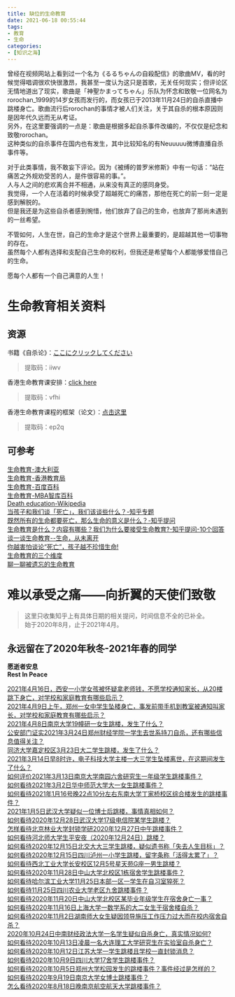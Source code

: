 ```yaml
---
title: 缺位的生命教育
date: 2021-06-18 00:55:44
tags:
- 教育
- 生命
categories:
- [知识之海]
---
```


曾经在视频网站上看到过一个名为《るるちゃんの自殺配信》的歌曲MV，看的时候觉得唱调很欢快很激昂，我甚至一度认为这只是首歌，无关任何现实；但评论区无情地道出了现实，歌曲是「神聖かまってちゃん」乐队为怀念和致敬一位网名为rorochan_1999的14岁女孩而发行的，而女孩已于2013年11月24日的自杀直播中跳楼身亡。歌曲流行后rorochan的事情才被人们关注，关于其自杀的根本原因则是因年代久远而无从考证。  
另外，在这里要强调的一点是：歌曲是根据多起自杀事件改编的，不仅仅是纪念和致敬rorochan。  
这种类似的自杀事件在国内也有发生，其中比较知名的有Neuuuuu微博直播自杀事件等。  

对于此类事情，我不敢妄下评论。因为《被缚的普罗米修斯》中有一句话：“站在痛苦之外规劝受苦的人，是件很容易的事。”。  
人与人之间的悲欢离合并不相通，从来没有真正的感同身受。  
我觉得，一个人在活着的时候承受了超越死亡的痛苦，那他在死亡的前一刻一定是感到解脱的。  
但是我还是为这些自杀者感到惋惜，他们放弃了自己的生命，也放弃了那尚未遇到的一丝希望。  

不管如何，人生在世，自己的生命才是这个世界上最重要的，是超越其他一切事物的存在。  
虽然每个人都有选择和支配自己生命的权利，但我还是希望每个人都能够爱惜自己的生命。  

愿每个人都有一个自己满意的人生！  

# 生命教育相关资料

## 资源

书籍《自杀论》：[ここにクリックしてください](https://pan.baidu.com/s/1RecYye8nzXydGZt7NWkf6Q)  
> 提取码：iiwv

香港生命教育课安排：[click here](https://pan.baidu.com/s/17JEiZxUGQ0QFTbZh3vQW9g)  
> 提取码：vfhi

香港生命教育课程的框架（论文）：[点击这里](https://pan.baidu.com/s/1pNYIuRp1SHAcdF3aG2q6dg)  
> 提取码：ep2q

## 可参考

[生命教育-澳大利亚](https://www.lifeeducation.org.au/about-us)  
[生命教育-香港教育局](https://www.edb.gov.hk/sc/teacher/prevention-of-student-suicides/secondary/index.html)  
[生命教育-百度百科](https://baike.baidu.com/item/%E7%94%9F%E5%91%BD%E6%95%99%E8%82%B2/4215046?fr=aladdin)  
[生命教育-MBA智库百科](https://wiki.mbalib.com/wiki/%E7%94%9F%E5%91%BD%E6%95%99%E8%82%B2)  
[Death education-Wikipedia](https://en.wikipedia.org/wiki/Death_education)  
[当孩子和我们谈「死亡」，我们该谈些什么？-知乎专题](https://zhuanlan.zhihu.com/p/294899893)  
[既然所有的生命都要死亡，那么生命的意义是什么？-知乎提问](https://www.zhihu.com/question/288017836)  
[生命教育是什么？内容有哪些？我们为什么要接受生命教育?-知乎提问-10个回答](https://www.zhihu.com/question/32312979)  
[谈一谈生命教育--生命，从未离开](https://zhuanlan.zhihu.com/p/126659164)  
[你越害怕谈论“死亡”，孩子越不珍惜生命!](https://zhuanlan.zhihu.com/p/364136100)  
[生命教育的三个维度](https://zhuanlan.zhihu.com/p/370340272)  
[聊一聊被遗忘的生命教育](https://zhuanlan.zhihu.com/p/294899893)  

# 难以承受之痛——向折翼的天使们致敬

> 这里只收集知乎上有具体日期的相关提问，时间信息不全的已补全。  
> 始于2020年8月，止于2021年4月。  

## 永远留在了2020年秋冬-2021年春的同学

**愿逝者安息**  
**Rest In Peace**  

[2021年4月16日，西安一小学女孩被怀疑拿老师钱，不愿学校通知家长，从20楼跳下身亡，对学校和家庭教育有哪些启示？](https://www.zhihu.com/question/455453377)  
[2021年4月9日上午，郑州一女中学生坠楼身亡，事发前带手机到教室被通知叫家长，对学校和家庭教育有哪些启示？](https://www.zhihu.com/question/454720911)  
[2021年4月8日南京大学19幢研一女生跳楼，发生了什么？](https://www.zhihu.com/question/453521350)  
[公安部门证实2021年3月24日郑州财经学院一学生去世系持刀自杀，还有哪些信息值得关注？](https://www.zhihu.com/question/450900062)  
[同济大学嘉定校区3月23日大二学生跳楼，发生了什么？](https://www.zhihu.com/question/450821754)  
[2021年3月14日早8时许，电子科技大学主楼一大三学生坠楼离世，在这期间发生了什么？](https://www.zhihu.com/question/449262350)  
[如何评价2021年3月13日南京大学南园六舍研究生一年级学生跳楼事件？](https://www.zhihu.com/question/449341090)  
[如何看待2021年3月2日华中师范大学大一女生跳楼事件？](https://www.zhihu.com/question/447251128)  
[如何看待2021年1月16号晚22点10分左右东南大学丁家桥校区综合楼发生的跳楼事件？](https://www.zhihu.com/question/439723782)  
[2021年1月5日武汉大学疑似一位博士后跳楼，事情真相如何？](https://www.zhihu.com/question/438012382)  
[如何看待2020年12月28日武汉大学17级电信院某学生跳楼？](https://www.zhihu.com/question/436843687)  
[怎样看待北京林业大学封锁学研2020年12月27日中午跳楼事件？](https://www.zhihu.com/question/436791893)  
[如何看待河北师大学生平安夜（2020年12月24日）跳楼？](https://www.zhihu.com/question/436359864)  
[如何看待2020年12月15日北交大大三学生跳楼，疑似遗书称「失去人生目标」？](https://www.zhihu.com/question/434920021)  
[如何看待2020年12月15日四川泸州一小学生跳楼，留字条称「活得太累了」？](https://www.zhihu.com/question/435042476)  
[如何看待西北工业大学长安校区12月5号星天苑G座一男生跳楼？](https://www.zhihu.com/question/433412573)  
[如何看待2020年11月28日中山大学北校区1栋宿舍学生跳楼事件？](https://www.zhihu.com/question/432370385)  
[如何看待哈尔滨工业大学11月25日本部一区一学生在自习室猝死？](https://www.zhihu.com/question/431965907)  
[如何看待11月25日四川农业大学老区九舍跳楼事件？](https://www.zhihu.com/question/431893344)  
[如何看待2020年11月20日中山大学北校区某毕业年级学生在宿舍身亡一事？](https://www.zhihu.com/question/431587532)  
[如何看待2020年11月16日上海大学一数学系的大二女生于宿舍楼自杀？](https://www.zhihu.com/question/430515619)  
[如何看待2020年11月2日湖南师大女生疑因领导施压工作压力过大而在校内宿舍自杀？](https://www.zhihu.com/question/429122288)  
[2020年10月24日中南财经政法大学一名学生疑似自杀身亡，真实情况如何?](https://www.zhihu.com/question/427107892)  
[如何看待2020年10月13日凌晨一名大连理工大学研究生在实验室自杀身亡？](https://www.zhihu.com/question/425411521)  
[如何看待2020年10月12日江苏大学一学生跳楼且学校一直封锁消息？](https://www.zhihu.com/question/425817262)  
[如何看待2020年10月9日四川大学17舍学生跳楼事件？](https://www.zhihu.com/question/424816745)  
[如何看待2020年10月5日郑州大学松园发生的跳楼事件？事件经过是怎样的？](https://www.zhihu.com/question/424224089)  
[如何看待2020年9月19日南京大学女博士跳楼事件？](https://www.zhihu.com/question/422129481)  
[怎么看待2020年8月18日晚南京航空航天大学跳楼事件？](https://www.zhihu.com/question/415379183)  
